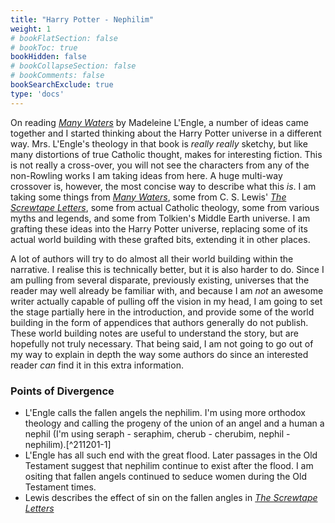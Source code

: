 ```yaml
---
title: "Harry Potter - Nephilim"
weight: 1
# bookFlatSection: false
# bookToc: true
bookHidden: false
# bookCollapseSection: false
# bookComments: false
bookSearchExclude: true
type: 'docs'
---
```


On reading _[Many Waters][MW]_ by Madeleine L'Engle, a number of ideas came
together and I started thinking about the Harry Potter universe in a different
way.  Mrs. L'Engle's theology in that book is *really really* sketchy, but like
many distortions of true Catholic thought, makes for interesting fiction.  This
is not really a cross-over, you will not see the characters from any of the
non-Rowling works I am taking ideas from here.  A huge multi-way crossover is,
however, the most concise way to describe what this *is*.  I am taking some
things from _[Many Waters][MW2]_, some from C. S. Lewis' _[The Screwtape
Letters][TSL]_, some from actual Catholic theology, some from various myths and
legends, and some from Tolkien's Middle Earth universe.  I am grafting these
ideas into the Harry Potter universe, replacing some of its actual world
building with these grafted bits, extending it in other places.  

A lot of authors will try to do almost all their world building within the
narrative.  I realise this is technically better, but it is also harder to do.
Since I am pulling from several disparate, previously existing, universes that
the reader may well already be familiar with, and because I am *not* an awesome
writer actually capable of pulling off the vision in my head, I am going to set
the stage partially here in the introduction, and provide some of the world
building in the form of appendices that authors generally do not publish.  These
world building notes are useful to understand the story, but are hopefully not
truly necessary.  That being said, I am not going to go out of my way to explain
in depth the way some authors do since an interested reader *can* find it in
this extra information. 

### Points of Divergence 

* L'Engle calls the fallen angels the nephilim.  I'm using more orthodox
  theology and calling the progeny of the union of an angel and a human a nephil
  (I'm using seraph - seraphim, cherub - cherubim, nephil -
  nephilim).[^211201-1] 
* L'Engle has all such end with the great flood.  Later passages in the Old
  Testament suggest that nephilim continue to exist after the flood.  I am
  ositing that fallen angels continued to seduce women during the Old Testament
  times. 
* Lewis describes the effect of sin on the fallen angles in _[The Screwtape
  Letters][TSL2]_

[MW]: <https://en.wikipedia.org/wiki/Many_Waters>

[MW2]: <https://en.wikipedia.org/wiki/Many_Waters>

[TSL]: <https://archive.org/details/in.ernet.dli.2015.86985>

[TSL2]: <https://archive.org/details/in.ernet.dli.2015.86985>

